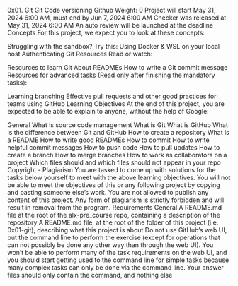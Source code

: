 0x01. Git
Git
Code versioning
Github
 Weight: 0
 Project will start May 31, 2024 6:00 AM, must end by Jun 7, 2024 6:00 AM
 Checker was released at May 31, 2024 6:00 AM
 An auto review will be launched at the deadline
Concepts
For this project, we expect you to look at these concepts:

Struggling with the sandbox? Try this: Using Docker & WSL on your local host
Authenticating Git
Resources
Read or watch:

Resources to learn Git
About READMEs
How to write a Git commit message
Resources for advanced tasks (Read only after finishing the mandatory tasks):

Learning branching
Effective pull requests and other good practices for teams using GitHub
Learning Objectives
At the end of this project, you are expected to be able to explain to anyone, without the help of Google:

General
What is source code management
What is Git
What is GitHub
What is the difference between Git and GitHub
How to create a repository
What is a README
How to write good READMEs
How to commit
How to write helpful commit messages
How to push code
How to pull updates
How to create a branch
How to merge branches
How to work as collaborators on a project
Which files should and which files should not appear in your repo
Copyright - Plagiarism
You are tasked to come up with solutions for the tasks below yourself to meet with the above learning objectives.
You will not be able to meet the objectives of this or any following project by copying and pasting someone else’s work.
You are not allowed to publish any content of this project.
Any form of plagiarism is strictly forbidden and will result in removal from the program.
Requirements
General
A README.md file at the root of the alx-pre_course repo, containing a description of the repository
A README.md file, at the root of the folder of this project (i.e. 0x01-git), describing what this project is about
Do not use GitHub’s web UI, but the command line to perform the exercise (except for operations that can not possibly be done any other way than through the web UI). You won’t be able to perform many of the task requirements on the web UI, and you should start getting used to the command line for simple tasks because many complex tasks can only be done via the command line.
Your answer files should only contain the command, and nothing else


